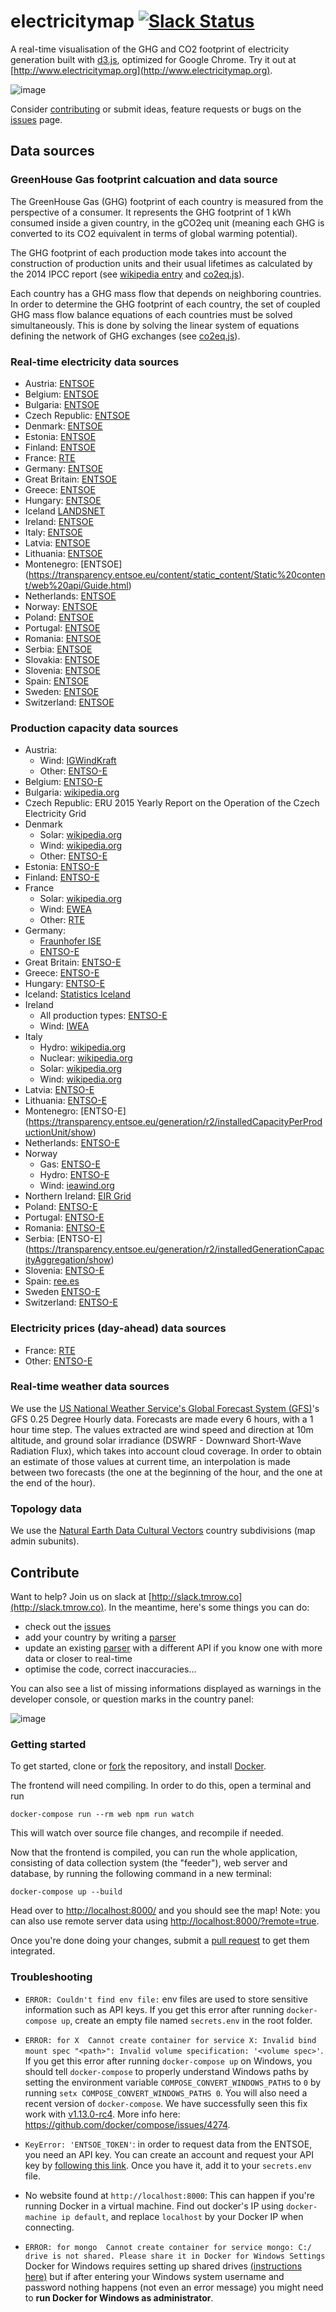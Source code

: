 # electricitymap [![Slack Status](http://slack.tmrow.co/badge.svg)](http://slack.tmrow.co)
 
A real-time visualisation of the GHG and CO2 footprint of electricity generation built with [d3.js](https://d3js.org/), optimized for Google Chrome. Try it out at [http://www.electricitymap.org](http://www.electricitymap.org).


![image](https://cloud.githubusercontent.com/assets/1655848/20340757/5ada5cf6-abe3-11e6-97c4-e68929b8a135.png)

Consider [contributing](#contribute) or submit ideas, feature requests or bugs on the [issues](https://github.com/corradio/electricitymap/issues) page.


## Data sources

### GreenHouse Gas footprint calcuation and data source
The GreenHouse Gas (GHG) footprint of each country is measured from the perspective of a consumer. It represents the GHG footprint of 1 kWh consumed inside a given country, in the gCO2eq unit (meaning each GHG is converted to its CO2 equivalent in terms of global warming potential). 

The GHG footprint of each production mode takes into account the construction of production units and their usual lifetimes as calculated by the 2014 IPCC report (see [wikipedia entry](https://en.wikipedia.org/wiki/Life-cycle_greenhouse-gas_emissions_of_energy_sources#2014_IPCC.2C_Global_warming_potential_of_selected_electricity_sources) and [co2eq.js](https://github.com/corradio/electricitymap/blob/master/shared/co2eq.js)).

Each country has a GHG mass flow that depends on neighboring countries. In order to determine the GHG footprint of each country, the set of coupled GHG mass flow balance equations of each countries must be solved simultaneously. This is done by solving the linear system of equations defining the network of GHG exchanges (see [co2eq.js](https://github.com/corradio/electricitymap/blob/master/shared/co2eq.js)).


### Real-time electricity data sources
- Austria: [ENTSOE](https://transparency.entsoe.eu/content/static_content/Static%20content/web%20api/Guide.html)
- Belgium: [ENTSOE](https://transparency.entsoe.eu/content/static_content/Static%20content/web%20api/Guide.html)
- Bulgaria: [ENTSOE](https://transparency.entsoe.eu/content/static_content/Static%20content/web%20api/Guide.html)
- Czech Republic: [ENTSOE](https://transparency.entsoe.eu/content/static_content/Static%20content/web%20api/Guide.html)
- Denmark: [ENTSOE](https://transparency.entsoe.eu/content/static_content/Static%20content/web%20api/Guide.html)
- Estonia: [ENTSOE](https://transparency.entsoe.eu/content/static_content/Static%20content/web%20api/Guide.html)
- Finland: [ENTSOE](https://transparency.entsoe.eu/content/static_content/Static%20content/web%20api/Guide.html)
- France: [RTE](http://www.rte-france.com/en/eco2mix/eco2mix-mix-energetique-en)
- Germany: [ENTSOE](https://transparency.entsoe.eu/content/static_content/Static%20content/web%20api/Guide.html)
- Great Britain: [ENTSOE](https://transparency.entsoe.eu/content/static_content/Static%20content/web%20api/Guide.html)
- Greece: [ENTSOE](https://transparency.entsoe.eu/content/static_content/Static%20content/web%20api/Guide.html)
- Hungary: [ENTSOE](https://transparency.entsoe.eu/content/static_content/Static%20content/web%20api/Guide.html)
- Iceland [LANDSNET](http://amper.landsnet.is/MapData/api/measurements)
- Ireland: [ENTSOE](https://transparency.entsoe.eu/content/static_content/Static%20content/web%20api/Guide.html)
- Italy: [ENTSOE](https://transparency.entsoe.eu/content/static_content/Static%20content/web%20api/Guide.html)
- Latvia: [ENTSOE](https://transparency.entsoe.eu/content/static_content/Static%20content/web%20api/Guide.html)
- Lithuania: [ENTSOE](https://transparency.entsoe.eu/content/static_content/Static%20content/web%20api/Guide.html)
- Montenegro: [ENTSOE] (https://transparency.entsoe.eu/content/static_content/Static%20content/web%20api/Guide.html)
- Netherlands: [ENTSOE](https://transparency.entsoe.eu/content/static_content/Static%20content/web%20api/Guide.html)
- Norway: [ENTSOE](https://transparency.entsoe.eu/content/static_content/Static%20content/web%20api/Guide.html)
- Poland: [ENTSOE](https://transparency.entsoe.eu/content/static_content/Static%20content/web%20api/Guide.html)
- Portugal: [ENTSOE](https://transparency.entsoe.eu/content/static_content/Static%20content/web%20api/Guide.html)
- Romania: [ENTSOE](https://transparency.entsoe.eu/content/static_content/Static%20content/web%20api/Guide.html)
- Serbia: [ENTSOE](https://transparency.entsoe.eu/content/static_content/Static%20content/web%20api/Guide.html)
- Slovakia: [ENTSOE](https://transparency.entsoe.eu/content/static_content/Static%20content/web%20api/Guide.html)
- Slovenia: [ENTSOE](https://transparency.entsoe.eu/content/static_content/Static%20content/web%20api/Guide.html)
- Spain: [ENTSOE](https://transparency.entsoe.eu/content/static_content/Static%20content/web%20api/Guide.html)
- Sweden: [ENTSOE](https://transparency.entsoe.eu/content/static_content/Static%20content/web%20api/Guide.html)
- Switzerland: [ENTSOE](https://transparency.entsoe.eu/content/static_content/Static%20content/web%20api/Guide.html)

### Production capacity data sources
- Austria: 
  - Wind: [IGWindKraft](https://www.igwindkraft.at)
  - Other: [ENTSO-E](https://transparency.entsoe.eu/generation/r2/installedGenerationCapacityAggregation/show)
- Belgium: [ENTSO-E](https://transparency.entsoe.eu/generation/r2/installedGenerationCapacityAggregation/show)
- Bulgaria: [wikipedia.org](https://en.wikipedia.org/wiki/Energy_in_Bulgaria)
- Czech Republic: ERU 2015 Yearly Report on the Operation of the Czech Electricity Grid
- Denmark
  - Solar: [wikipedia.org](https://en.wikipedia.org/wiki/Solar_power_in_Denmark)
  - Wind: [wikipedia.org](https://en.wikipedia.org/wiki/Wind_power_in_Denmark#Capacities_and_production)
  - Other: [ENTSO-E](https://transparency.entsoe.eu/generation/r2/installedGenerationCapacityAggregation/show)
- Estonia: [ENTSO-E](https://transparency.entsoe.eu/generation/r2/installedGenerationCapacityAggregation/show)
- Finland: [ENTSO-E](https://transparency.entsoe.eu/generation/r2/installedGenerationCapacityAggregation/show)
- France
  - Solar: [wikipedia.org](https://en.wikipedia.org/wiki/Solar_power_by_country)
  - Wind: [EWEA](http://www.ewea.org/fileadmin/files/library/publications/statistics/EWEA-Annual-Statistics-2015.pdf)
  - Other: [RTE](http://clients.rte-france.com/lang/an/visiteurs/vie/prod/parc_reference.jsp)
- Germany: 
  - [Fraunhofer ISE](https://www.energy-charts.de/power_inst.htm)
  - [ENTSO-E](https://transparency.entsoe.eu/generation/r2/installedGenerationCapacityAggregation/show)
- Great Britain: [ENTSO-E](https://transparency.entsoe.eu/generation/r2/installedGenerationCapacityAggregation/show)
- Greece: [ENTSO-E](https://transparency.entsoe.eu/generation/r2/installedGenerationCapacityAggregation/show)
- Hungary: [ENTSO-E](https://transparency.entsoe.eu/generation/r2/installedGenerationCapacityAggregation/show)
- Iceland: [Statistics Iceland](http://px.hagstofa.is/pxen/pxweb/en/Atvinnuvegir/Atvinnuvegir__orkumal/IDN02101.px)
- Ireland
  - All production types: [ENTSO-E](https://transparency.entsoe.eu/generation/r2/installedGenerationCapacityAggregation/show)
  - Wind: [IWEA](http://www.iwea.com/index.cfm/page/windenergyfaqs?#q21)
- Italy
  - Hydro: [wikipedia.org](https://en.wikipedia.org/wiki/Electricity_sector_in_Italy)
  - Nuclear: [wikipedia.org](https://en.wikipedia.org/wiki/Electricity_sector_in_Italy)
  - Solar: [wikipedia.org](https://en.wikipedia.org/wiki/Electricity_sector_in_Italy)
  - Wind: [wikipedia.org](https://en.wikipedia.org/wiki/Electricity_sector_in_Italy)
- Latvia: [ENTSO-E](https://transparency.entsoe.eu/generation/r2/installedGenerationCapacityAggregation/show)
- Lithuania: [ENTSO-E](https://transparency.entsoe.eu/generation/r2/installedGenerationCapacityAggregation/show)
- Montenegro: [ENTSO-E] (https://transparency.entsoe.eu/generation/r2/installedCapacityPerProductionUnit/show)
- Netherlands: [ENTSO-E](https://transparency.entsoe.eu/generation/r2/installedGenerationCapacityAggregation/show)
- Norway
  - Gas: [ENTSO-E](https://transparency.entsoe.eu/generation/r2/installedGenerationCapacityAggregation/show)
  - Hydro: [ENTSO-E](https://transparency.entsoe.eu/generation/r2/installedGenerationCapacityAggregation/show)
  - Wind: [ieawind.org](http://www.ieawind.org/countries/norway.html)  
- Northern Ireland: [EIR Grid](http://www.eirgridgroup.com/site-files/library/EirGrid/Generation_Capacity_Statement_20162025_FINAL.pdf)
- Poland: [ENTSO-E](https://transparency.entsoe.eu/generation/r2/installedGenerationCapacityAggregation/show)
- Portugal: [ENTSO-E](https://transparency.entsoe.eu/generation/r2/installedGenerationCapacityAggregation/show)
- Romania: [ENTSO-E](https://transparency.entsoe.eu/generation/r2/installedGenerationCapacityAggregation/show)
- Serbia: [ENTSO-E] (https://transparency.entsoe.eu/generation/r2/installedGenerationCapacityAggregation/show)
- Slovenia: [ENTSO-E](https://transparency.entsoe.eu/generation/r2/installedGenerationCapacityAggregation/show)
- Spain: [ree.es](http://www.ree.es/sites/default/files/downloadable/preliminary_report_2014.pdf)
- Sweden [ENTSO-E](https://transparency.entsoe.eu/generation/r2/installedGenerationCapacityAggregation/show)
- Switzerland: [ENTSO-E](https://transparency.entsoe.eu/generation/r2/installedGenerationCapacityAggregation/show)

### Electricity prices (day-ahead) data sources
- France: [RTE](http://www.rte-france.com/en/eco2mix/eco2mix-mix-energetique-en)
- Other: [ENTSO-E](https://transparency.entsoe.eu/transmission-domain/r2/dayAheadPrices/show)

### Real-time weather data sources
We use the [US National Weather Service's Global Forecast System (GFS)](http://nomads.ncep.noaa.gov/)'s GFS 0.25 Degree Hourly data.
Forecasts are made every 6 hours, with a 1 hour time step.
The values extracted are wind speed and direction at 10m altitude, and ground solar irradiance (DSWRF - Downward Short-Wave Radiation Flux), which takes into account cloud coverage.
In order to obtain an estimate of those values at current time, an interpolation is made between two forecasts (the one at the beginning of the hour, and the one at the end of the hour).


### Topology data
We use the [Natural Earth Data Cultural Vectors](http://www.naturalearthdata.com/downloads/10m-cultural-vectors/) country subdivisions (map admin subunits).


## Contribute
Want to help? Join us on slack at [http://slack.tmrow.co](http://slack.tmrow.co).
In the meantime, here's some things you can do:
- check out the [issues](https://github.com/corradio/electricitymap/issues)
- add your country by writing a [parser](https://github.com/corradio/electricitymap/tree/master/feeder/parsers)
- update an existing [parser](https://github.com/corradio/electricitymap/tree/master/feeder/parsers) with a different API if you know one with more data or closer to real-time
- optimise the code, correct inaccuracies...

You can also see a list of missing informations displayed as warnings in the developer console, or question marks in the country panel:

![image](https://cloud.githubusercontent.com/assets/1655848/16256617/9c5872fc-3853-11e6-8c84-f562679086f3.png)

### Getting started
To get started, clone or [fork](https://help.github.com/articles/fork-a-repo/) the repository, and install [Docker](https://docs.docker.com/engine/installation/). 

The frontend will need compiling. In order to do this, open a terminal and run
```
docker-compose run --rm web npm run watch
```
This will watch over source file changes, and recompile if needed.

Now that the frontend is compiled, you can run the whole application, consisting of data collection system (the "feeder"), web server and database, by running the following command in a new terminal:
```
docker-compose up --build
```

Head over to [http://localhost:8000/](http://localhost:8000/) and you should see the map! Note: you can also use remote server data using [http://localhost:8000/?remote=true](http://localhost:8000/?remote=true).

Once you're done doing your changes, submit a [pull request](https://help.github.com/articles/using-pull-requests/) to get them integrated.

### Troubleshooting

- `ERROR: Couldn't find env file:` env files are used to store sensitive information such as API keys. If you get this error after running `docker-compose up`, create an empty file named `secrets.env` in the root folder.

- `ERROR: for X  Cannot create container for service X: Invalid bind mount spec "<path>": Invalid volume specification: '<volume spec>'`. If you get this error after running `docker-compose up` on Windows, you should tell `docker-compose` to properly understand Windows paths by setting the environment variable `COMPOSE_CONVERT_WINDOWS_PATHS` to `0` by running `setx COMPOSE_CONVERT_WINDOWS_PATHS 0`. You will also need a recent version of `docker-compose`. We have successfully seen this fix work with [v1.13.0-rc4](https://github.com/docker/toolbox/releases/tag/v1.13.0-rc4). More info here: https://github.com/docker/compose/issues/4274.

- `KeyError: 'ENTSOE_TOKEN'`: in order to request data from the ENTSOE, you need an API key. You can create an account and request your API key by [following this link](https://transparency.entsoe.eu/content/static_content/Static%20content/web%20api/Guide.html). Once you have it, add it to your `secrets.env` file.

- No website found at `http://localhost:8000`: This can happen if you're running Docker in a virtual machine. Find out docker's IP using `docker-machine ip default`, and replace `localhost` by your Docker IP when connecting.

- `ERROR: for mongo  Cannot create container for service mongo: C:/ drive is not shared. Please share it in Docker for Windows Settings` Docker for Windows requires setting up shared drives [(instructions here)](https://docs.docker.com/docker-for-windows/#shared-drives) but if after entering your Windows system username and password nothing happens (not even an error message) you might need to **run Docker for Windows as administrator**.
